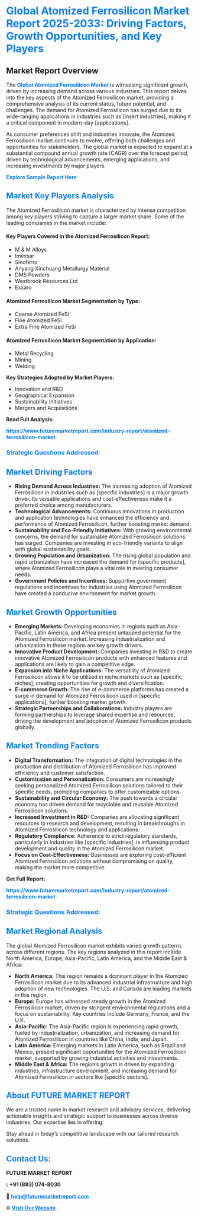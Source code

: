 <h1 style="color: #007BFF;">Global Atomized Ferrosilicon Market Report 2025-2033: Driving Factors, Growth Opportunities, and Key Players</h1>

<section id="overview">
<h2>Market Report Overview</h2>
<p>The <a href="https://www.futuremarketreport.com/industry-report/atomized-ferrosilicon-market" style="color: #007BFF; text-decoration: none;"><strong>Global Atomized Ferrosilicon Market</strong></a> is witnessing significant growth, driven by increasing demand across various industries. This report delves into the key aspects of the Atomized Ferrosilicon market, providing a comprehensive analysis of its current status, future potential, and challenges. The demand for Atomized Ferrosilicon has surged due to its wide-ranging applications in industries such as [insert industries], making it a critical component in modern-day [applications].</p>
<p>As consumer preferences shift and industries innovate, the Atomized Ferrosilicon market continues to evolve, offering both challenges and opportunities for stakeholders. The global market is expected to expand at a substantial compound annual growth rate (CAGR) over the forecast period, driven by technological advancements, emerging applications, and increasing investments by major players.</p>
</section>

<section id="overview">
<p><a href="https://www.futuremarketreport.com/request-sample/reportId=60751" style="color: #007BFF; text-decoration: none;"><strong>Explore Sample Report Here</strong></a></p>
</section>

<section id="key-players">
<h2 style="color: #007BFF;">Market Key Players Analysis</h2>
<p>The Atomized Ferrosilicon market is characterized by intense competition among key players striving to capture a larger market share. Some of the leading companies in the market include:</p>
<h4>Key Players Covered in the Atomized Ferrosilicon Report:</h4>
<ul><li>M &amp; M Alloys</li><li>Imexsar</li><li>Sinoferro</li><li>Anyang Xinchuang Metallurgy Material</li><li>DMS Powders</li><li>Westbrook Resources Ltd</li><li>Exxaro</li></ul>
<h4>Atomized Ferrosilicon Market Segmentation by Type:</h4>
<ul><li>Coarse Atomized FeSi</li><li>Fine Atomized FeSi</li><li>Extra Fine Atomized FeSi</li></ul>

<h4>Atomized Ferrosilicon Market Segmentation by Application:</h4>
<ul><li>Metal Recycling</li><li>Mining</li><li>Welding</li></ul>
<p><strong>Key Strategies Adopted by Market Players:</strong></p>
<ul>
<li>Innovation and R&D</li>
<li>Geographical Expansion</li>
<li>Sustainability Initiatives</li>
<li>Mergers and Acquisitions</li>
</ul>
</section>

<section>
<p><strong>Read Full Analysis: </strong></p><a href="https://www.futuremarketreport.com/industry-report/atomized-ferrosilicon-market" style="color: #007BFF; text-decoration: none;"><strong>https://www.futuremarketreport.com/industry-report/atomized-ferrosilicon-market</strong></a>
<h3 style="color: #007BFF;">Strategic Questions Addressed:</h3>
</section>

<section id="driving-factors">
<h2 style="color: #007BFF;">Market Driving Factors</h2>
<ul>
<li><strong>Rising Demand Across Industries:</strong> The increasing adoption of Atomized Ferrosilicon in industries such as [specific industries] is a major growth driver. Its versatile applications and cost-effectiveness make it a preferred choice among manufacturers.</li>
<li><strong>Technological Advancements:</strong> Continuous innovations in production and application technologies have enhanced the efficiency and performance of Atomized Ferrosilicon, further boosting market demand.</li>
<li><strong>Sustainability and Eco-Friendly Initiatives:</strong> With growing environmental concerns, the demand for sustainable Atomized Ferrosilicon solutions has surged. Companies are investing in eco-friendly variants to align with global sustainability goals.</li>
<li><strong>Growing Population and Urbanization:</strong> The rising global population and rapid urbanization have increased the demand for [specific products], where Atomized Ferrosilicon plays a vital role in meeting consumer needs.</li>
<li><strong>Government Policies and Incentives:</strong> Supportive government regulations and incentives for industries using Atomized Ferrosilicon have created a conducive environment for market growth.</li>
</ul>
</section>

<section id="growth-opportunities">
<h2 style="color: #007BFF;">Market Growth Opportunities</h2>
<ul>
<li><strong>Emerging Markets:</strong> Developing economies in regions such as Asia-Pacific, Latin America, and Africa present untapped potential for the Atomized Ferrosilicon market. Increasing industrialization and urbanization in these regions are key growth drivers.</li>
<li><strong>Innovative Product Development:</strong> Companies investing in R&D to create innovative Atomized Ferrosilicon products with enhanced features and applications are likely to gain a competitive edge.</li>
<li><strong>Expansion into Niche Applications:</strong> The versatility of Atomized Ferrosilicon allows it to be utilized in niche markets such as [specific niches], creating opportunities for growth and diversification.</li>
<li><strong>E-commerce Growth:</strong> The rise of e-commerce platforms has created a surge in demand for Atomized Ferrosilicon used in [specific applications], further boosting market growth.</li>
<li><strong>Strategic Partnerships and Collaborations:</strong> Industry players are forming partnerships to leverage shared expertise and resources, driving the development and adoption of Atomized Ferrosilicon products globally.</li>
</ul>
</section>

<section id="trending-factors">
<h2 style="color: #007BFF;">Market Trending Factors</h2>
<ul>
<li><strong>Digital Transformation:</strong> The integration of digital technologies in the production and distribution of Atomized Ferrosilicon has improved efficiency and customer satisfaction.</li>
<li><strong>Customization and Personalization:</strong> Consumers are increasingly seeking personalized Atomized Ferrosilicon solutions tailored to their specific needs, prompting companies to offer customizable options.</li>
<li><strong>Sustainability and Circular Economy:</strong> The push towards a circular economy has driven demand for recyclable and reusable Atomized Ferrosilicon solutions.</li>
<li><strong>Increased Investment in R&D:</strong> Companies are allocating significant resources to research and development, resulting in breakthroughs in Atomized Ferrosilicon technology and applications.</li>
<li><strong>Regulatory Compliance:</strong> Adherence to strict regulatory standards, particularly in industries like [specific industries], is influencing product development and quality in the Atomized Ferrosilicon market.</li>
<li><strong>Focus on Cost-Effectiveness:</strong> Businesses are exploring cost-efficient Atomized Ferrosilicon solutions without compromising on quality, making the market more competitive.</li>
</ul>
</section>

<section>
<p><strong>Get Full Report: </strong></p><a href="https://www.futuremarketreport.com/industry-report/atomized-ferrosilicon-market" style="color: #007BFF; text-decoration: none;"><strong>https://www.futuremarketreport.com/industry-report/atomized-ferrosilicon-market</strong></a>
<h3 style="color: #007BFF;">Strategic Questions Addressed:</h3>
</section>


<section id="regional-analysis">
<h2 style="color: #007BFF;">Market Regional Analysis</h2>
<p>The global Atomized Ferrosilicon market exhibits varied growth patterns across different regions. The key regions analyzed in this report include North America, Europe, Asia-Pacific, Latin America, and the Middle East & Africa:</p>
<ul>
<li><strong>North America:</strong> This region remains a dominant player in the Atomized Ferrosilicon market due to its advanced industrial infrastructure and high adoption of new technologies. The U.S. and Canada are leading markets in this region.</li>
<li><strong>Europe:</strong> Europe has witnessed steady growth in the Atomized Ferrosilicon market, driven by stringent environmental regulations and a focus on sustainability. Key countries include Germany, France, and the U.K.</li>
<li><strong>Asia-Pacific:</strong> The Asia-Pacific region is experiencing rapid growth, fueled by industrialization, urbanization, and increasing demand for Atomized Ferrosilicon in countries like China, India, and Japan.</li>
<li><strong>Latin America:</strong> Emerging markets in Latin America, such as Brazil and Mexico, present significant opportunities for the Atomized Ferrosilicon market, supported by growing industrial activities and investments.</li>
<li><strong>Middle East & Africa:</strong> The region’s growth is driven by expanding industries, infrastructure development, and increasing demand for Atomized Ferrosilicon in sectors like [specific sectors].</li>
</ul>
</section>

<footer>
<h2 style="color: #007BFF;">About FUTURE MARKET REPORT</h2>
<p>We are a trusted name in market research and advisory services, delivering actionable insights and strategic support to businesses across diverse industries. Our expertise lies in offering:</p>

<p>Stay ahead in today’s competitive landscape with our tailored research solutions.</p>

<h2 style="color: #007BFF;">Contact Us:</h2>
<p><strong>FUTURE MARKET REPORT</strong></p>
<p>📞 <strong>+91 (883) 074-8030</strong></p>
<p>📧 <strong><a href="mailto:help@futuremarketreport.com" style="color: #007BFF;">help@futuremarketreport.com</a></strong></p>
<p>🌐 <strong><a href="https://www.futuremarketreport.com/" style="color: #007BFF;">Visit Our Website</a></strong></p>
</footer>